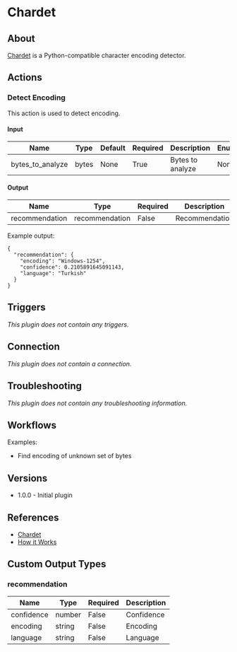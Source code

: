 # Chardet

## About

[Chardet](https://chardet.readthedocs.io/en/latest/index.html) is a Python-compatible character encoding detector.

## Actions

### Detect Encoding

This action is used to detect encoding.

#### Input

|Name|Type|Default|Required|Description|Enum|
|----|----|-------|--------|-----------|----|
|bytes_to_analyze|bytes|None|True|Bytes to analyze|None|

#### Output

|Name|Type|Required|Description|
|----|----|--------|-----------|
|recommendation|recommendation|False|Recommendation|

Example output:

```
{
  "recommendation": {
    "encoding": "Windows-1254",
    "confidence": 0.2105891645091143,
    "language": "Turkish"
  }
}
```

## Triggers

_This plugin does not contain any triggers._

## Connection

_This plugin does not contain a connection._

## Troubleshooting

_This plugin does not contain any troubleshooting information._

## Workflows

Examples:

* Find encoding of unknown set of bytes

## Versions

* 1.0.0 - Initial plugin

## References

* [Chardet](https://chardet.readthedocs.io/en/latest/index.html)
* [How it Works](https://chardet.readthedocs.io/en/latest/how-it-works.html)

## Custom Output Types

### recommendation

|Name|Type|Required|Description|
|----|----|--------|-----------|
|confidence|number|False|Confidence|
|encoding|string|False|Encoding|
|language|string|False|Language|
